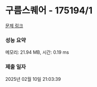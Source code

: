 # 구름스퀘어 - 175194/1 

[문제 링크](https://level.goorm.io/exam/175194/%EA%B5%AC%EB%A6%84-%EC%8A%A4%ED%80%98%EC%96%B4/quiz/1) 

### 성능 요약

메모리: 21.94 MB, 시간: 0.19 ms

### 제출 일자

2025년 02월 10일 21:03:39

